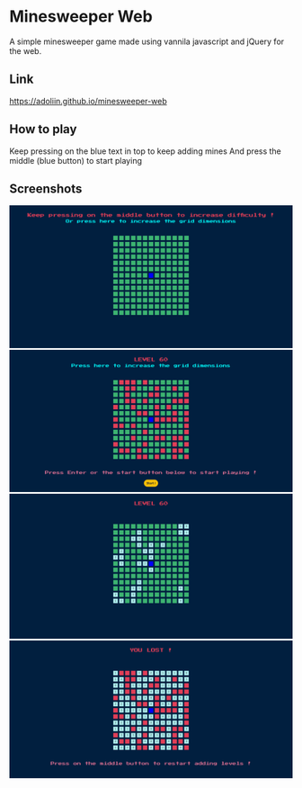 # Minesweeper Web
A simple minesweeper game made using vannila javascript and jQuery for the web.

## Link
https://adoliin.github.io/minesweeper-web

## How to play
Keep pressing on the blue text in top to keep adding mines
And press the middle (blue button) to start playing

## Screenshots
![screenshot-1](/screenshots/screenshot1.png)
![screenshot-2](/screenshots/screenshot2.png)
![screenshot-3](/screenshots/screenshot3.png)
![screenshot-4](/screenshots/screenshot4.png)
